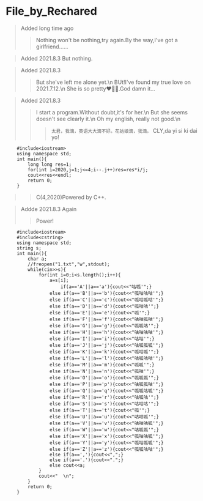 # File_by_Rechared

> Added long time ago
>> Nothing won't be nothing,try again.By the way,I've got a girlfriend......

> Added 2021.8.3 But nothing.

> Added 2021.8.3
>> But she've left me alone yet.\n
>> BUt!I've found my true love on 2021.7.12.\n
>> She is so pretty❤🤣💕.God damn it...

> Added 2021.8.3
>> I start a program.Without doubt,it's for her.\n
>> But she seems doesn't see clearly it.\n
>> Oh my english, really not good.\n
>>> ```太君，我滴，英语大大滴不好。花姑娘滴，我滴。```
>> CLY,da yi si ki dai yo!
```
    #include<iostream>
    using namespace std;
    int main(){
        long long res=1;
        for(int i=2020,j=1;j<=4;i--.j++)res=res*i/j;
        cout<<res<<endl;
        return 0;
    }
```
>>C(4,2020)Powered by C++.

>Addde 2021.8.3 Again
>>Power!
```
    #include<iostream>
    #include<cstring>
    using namespace std;
    string s;   
    int main(){
        char a;
        //freopen("1.txt","w",stdout);
        while(cin>>s){
            for(int i=0;i<s.length();i++){
                a=s[i];
                    if(a=='A'||a=='a'){cout<<"咕呱'";}
                else if(a=='B'||a=='b'){cout<<"呱咕咕咕'";}
                else if(a=='C'||a=='c'){cout<<"呱咕呱咕'";}
                else if(a=='D'||a=='d'){cout<<"呱咕咕'";}
                else if(a=='E'||a=='e'){cout<<"呱'";}
                else if(a=='F'||a=='f'){cout<<"咕咕呱咕'";}
                else if(a=='G'||a=='g'){cout<<"呱呱咕'";}
                else if(a=='H'||a=='h'){cout<<"咕咕咕咕'";}
                else if(a=='I'||a=='i'){cout<<"咕咕'";}
                else if(a=='J'||a=='j'){cout<<"咕呱呱呱'";}
                else if(a=='K'||a=='k'){cout<<"呱咕呱'";}
                else if(a=='L'||a=='l'){cout<<"咕呱咕咕'";}
                else if(a=='M'||a=='m'){cout<<"呱呱'";}
                else if(a=='N'||a=='n'){cout<<"呱咕'";}
                else if(a=='O'||a=='o'){cout<<"呱呱呱'";}
                else if(a=='P'||a=='p'){cout<<"咕呱呱咕'";}
                else if(a=='Q'||a=='q'){cout<<"呱呱咕呱'";}
                else if(a=='R'||a=='r'){cout<<"咕呱咕'";}
                else if(a=='S'||a=='s'){cout<<"咕咕咕'";}
                else if(a=='T'||a=='t'){cout<<"呱'";}
                else if(a=='U'||a=='u'){cout<<"咕咕呱'";}
                else if(a=='V'||a=='v'){cout<<"咕咕咕呱'";}
                else if(a=='W'||a=='w'){cout<<"咕呱呱'";}
                else if(a=='X'||a=='x'){cout<<"呱咕咕呱'";}
                else if(a=='Y'||a=='y'){cout<<"呱咕呱呱'";}
                else if(a=='Z'||a=='z'){cout<<"呱呱咕咕'";}
                else if(a==','){cout<<",";}
                else if(a=='.'){cout<<".";}
                else cout<<a;
            }
            cout<<"  \n";
        }
        return 0;
    }
```




